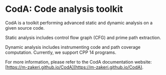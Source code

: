 # CodA: Code analysis toolkit

CodA is a toolkit performing advanced static and dynamic analysis on a given source code.

Static analysis includes control flow graph (CFG) and prime path extraction.

Dynamic analysis includes instrumenting code and path coverage computation.
Currently, we support CPP 14 programs.

For more information, please refer to the CodA documentation website: [https://m-zakeri.github.io/CodA](https://m-zakeri.github.io/CodA). 

